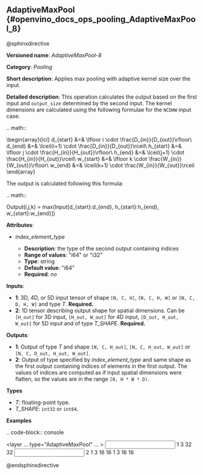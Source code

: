 ## AdaptiveMaxPool {#openvino_docs_ops_pooling_AdaptiveMaxPool_8}

@sphinxdirective

**Versioned name**: *AdaptiveMaxPool-8*

**Category**: *Pooling*

**Short description**: Applies max pooling with adaptive kernel size over the input.

**Detailed description**: This operation calculates the output based on the first input and ``output_size`` determined by the second input.
The kernel dimensions are calculated using the following formulae for the ``NCDHW`` input case:

.. math::
  
  \begin{array}{lcl}
  d_{start} &=& \lfloor i \cdot \frac{D_{in}}{D_{out}}\rfloor\\
  d_{end}   &=& \lceil(i+1) \cdot \frac{D_{in}}{D_{out}}\rceil\\
  h_{start} &=& \lfloor j \cdot \frac{H_{in}}{H_{out}}\rfloor\\
  h_{end}   &=& \lceil(j+1) \cdot \frac{H_{in}}{H_{out}}\rceil\\
  w_{start} &=& \lfloor k \cdot \frac{W_{in}}{W_{out}}\rfloor\\
  w_{end}   &=& \lceil(k+1) \cdot \frac{W_{in}}{W_{out}}\rceil
  \end{array}

The output is calculated following this formula:

.. math::
   
   Output(i,j,k) = max(Input[d_{start}:d_{end}, h_{start}:h_{end}, w_{start}:w_{end}])

**Attributes**:

  * *index_element_type*
  
    * **Description**: the type of the second output containing indices
    * **Range of values**: "i64" or "i32"
    * **Type**: string
    * **Default value**: "i64"
    * **Required**: *no*

**Inputs**:

  * **1**: 3D, 4D, or 5D input tensor of shape ``[N, C, H]``, ``[N, C, H, W]`` or ``[N, C, D, H, W]`` and type *T*. **Required.**
  * **2**: 1D tensor describing output shape for spatial dimensions. Can be ``[H_out]`` for 3D input, ``[H_out, W_out]`` for 4D input, ``[D_out, H_out, W_out]`` for 5D input and of type *T_SHAPE*. **Required.**

**Outputs**:

  * **1**: Output of type *T* and shape ``[N, C, H_out]``, ``[N, C, H_out, W_out]`` or ``[N, C, D_out, H_out, W_out]``.
  * **2**: Output of type specified by *index_element_type* and same shape as the first output containing indices of elements in the first output. The values of indices are computed as if input spatial dimensions were flatten, so the values are in the range ``[0, H * W * D)``.

**Types**

  * *T*: floating-point type.
  * *T_SHAPE*: ``int32`` or ``int64``.

**Examples**

.. code-block:: console
   
   <layer ... type="AdaptiveMaxPool" ... >
       <data output_type="i64"/>
       <input>
           <port id="0">
               <dim>1</dim>
               <dim>3</dim>
               <dim>32</dim>
               <dim>32</dim>
           </port>
       </input>
       <input>
           <port id="1">
               <dim>2</dim>
           </port>
       </input>
       <output>
           <port id="1">
               <dim>1</dim>
               <dim>3</dim>
               <dim>16</dim>
               <dim>16</dim>
           </port>
           <port id="2">
               <dim>1</dim>
               <dim>3</dim>
               <dim>16</dim>
               <dim>16</dim>
           </port>
       </output>
   </layer>

@endsphinxdirective

